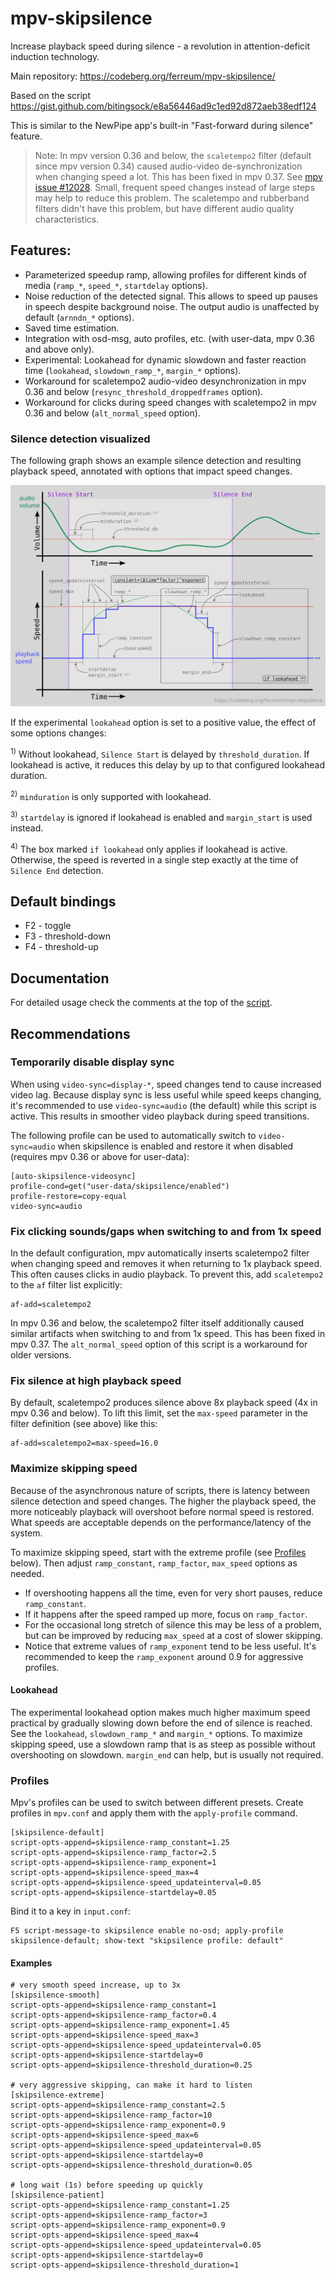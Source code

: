 # mpv-skipsilence

Increase playback speed during silence - a revolution in attention-deficit
induction technology.

Main repository: https://codeberg.org/ferreum/mpv-skipsilence/

Based on the script https://gist.github.com/bitingsock/e8a56446ad9c1ed92d872aeb38edf124

This is similar to the NewPipe app's built-in "Fast-forward during silence"
feature.

> Note: In mpv version 0.36 and below, the `scaletempo2` filter (default since
> mpv version 0.34) caused audio-video de-synchronization when changing speed
> a lot. This has been fixed in mpv 0.37. See [mpv issue
> #12028](https://github.com/mpv-player/mpv/issues/12028). Small, frequent
> speed changes instead of large steps may help to reduce this problem. The
> scaletempo and rubberband filters didn't have this problem, but have
> different audio quality characteristics.

## Features:

- Parameterized speedup ramp, allowing profiles for different kinds of
  media (`ramp_*`, `speed_*`, `startdelay` options).
- Noise reduction of the detected signal. This allows to speed up
  pauses in speech despite background noise. The output audio is
  unaffected by default (`arnndn_*` options).
- Saved time estimation.
- Integration with osd-msg, auto profiles, etc. (with user-data, mpv 0.36 and
  above only).
- Experimental: Lookahead for dynamic slowdown and faster reaction time
  (`lookahead`, `slowdown_ramp_*`, `margin_*` options).
- Workaround for scaletempo2 audio-video desynchronization in mpv 0.36 and
  below (`resync_threshold_droppedframes` option).
- Workaround for clicks during speed changes with scaletempo2 in mpv 0.36 and
  below (`alt_normal_speed` option).

### Silence detection visualized

The following graph shows an example silence detection and resulting playback
speed, annotated with options that impact speed changes.

![silence detection visualization](./images/detection.svg)

If the experimental `lookahead` option is set to a positive value, the effect
of some options changes:

<sup>1)</sup> Without lookahead, `Silence Start` is delayed by
`threshold_duration`. If lookahead is active, it reduces this delay by up to
that configured lookahead duration.

<sup>2)</sup> `minduration` is only supported with lookahead.

<sup>3)</sup> `startdelay` is ignored if lookahead is enabled and
`margin_start` is used instead.

<sup>4)</sup> The box marked `if lookahead` only applies if lookahead is
active. Otherwise, the speed is reverted in a single step exactly at the time
of `Silence End` detection.

## Default bindings

- F2 - toggle
- F3 - threshold-down
- F4 - threshold-up

## Documentation

For detailed usage check the comments at the top of the [script](skipsilence.lua).

## Recommendations

### Temporarily disable display sync

When using `video-sync=display-*`, speed changes tend to cause increased video
lag. Because display sync is less useful while speed keeps changing, it's
recommended to use `video-sync=audio` (the default) while this script is
active. This results in smoother video playback during speed transitions.

The following profile can be used to automatically switch to `video-sync=audio`
when skipsilence is enabled and restore it when disabled (requires mpv 0.36 or
above for user-data):

    [auto-skipsilence-videosync]
    profile-cond=get("user-data/skipsilence/enabled")
    profile-restore=copy-equal
    video-sync=audio

### Fix clicking sounds/gaps when switching to and from 1x speed

In the default configuration, mpv automatically inserts scaletempo2 filter when
changing speed and removes it when returning to 1x playback speed. This often
causes clicks in audio playback. To prevent this, add `scaletempo2` to the `af`
filter list explicitly:

    af-add=scaletempo2

In mpv 0.36 and below, the scaletempo2 filter itself additionally caused
similar artifacts when switching to and from 1x speed. This has been fixed in
mpv 0.37. The `alt_normal_speed` option of this script is a workaround for
older versions.

### Fix silence at high playback speed

By default, scaletempo2 produces silence above 8x playback speed (4x in mpv
0.36 and below). To lift this limit, set the `max-speed` parameter in the
filter definition (see above) like this:

    af-add=scaletempo2=max-speed=16.0

### Maximize skipping speed

Because of the asynchronous nature of scripts, there is latency between silence
detection and speed changes. The higher the playback speed, the more noticeably
playback will overshoot before normal speed is restored. What speeds are
acceptable depends on the performance/latency of the system.

To maximize skipping speed, start with the extreme profile (see
[Profiles](#profiles) below). Then adjust `ramp_constant`, `ramp_factor`,
`max_speed` options as needed.

- If overshooting happens all the time, even for very short pauses, reduce
  `ramp_constant`.
- If it happens after the speed ramped up more, focus on `ramp_factor`.
- For the occasional long stretch of silence this may be less of a problem, but
  can be improved by reducing `max_speed` at a cost of slower skipping.
- Notice that extreme values of `ramp_exponent` tend to be less useful. It's
  recommended to keep the `ramp_exponent` around 0.9 for aggressive profiles.

#### Lookahead

The experimental lookahead option makes much higher maximum speed practical by
gradually slowing down before the end of silence is reached. See the
`lookahead`, `slowdown_ramp_*` and `margin_*` options. To maximize skipping
speed, use a slowdown ramp that is as steep as possible without overshooting on
slowdown. `margin_end` can help, but is usually not required.

### Profiles

Mpv's profiles can be used to switch between different presets. Create profiles
in `mpv.conf` and apply them with the `apply-profile` command.

    [skipsilence-default]
    script-opts-append=skipsilence-ramp_constant=1.25
    script-opts-append=skipsilence-ramp_factor=2.5
    script-opts-append=skipsilence-ramp_exponent=1
    script-opts-append=skipsilence-speed_max=4
    script-opts-append=skipsilence-speed_updateinterval=0.05
    script-opts-append=skipsilence-startdelay=0.05

Bind it to a key in `input.conf`:

    F5 script-message-to skipsilence enable no-osd; apply-profile skipsilence-default; show-text "skipsilence profile: default"

#### Examples

    # very smooth speed increase, up to 3x
    [skipsilence-smooth]
    script-opts-append=skipsilence-ramp_constant=1
    script-opts-append=skipsilence-ramp_factor=0.4
    script-opts-append=skipsilence-ramp_exponent=1.45
    script-opts-append=skipsilence-speed_max=3
    script-opts-append=skipsilence-speed_updateinterval=0.05
    script-opts-append=skipsilence-startdelay=0
    script-opts-append=skipsilence-threshold_duration=0.25

    # very aggressive skipping, can make it hard to listen
    [skipsilence-extreme]
    script-opts-append=skipsilence-ramp_constant=2.5
    script-opts-append=skipsilence-ramp_factor=10
    script-opts-append=skipsilence-ramp_exponent=0.9
    script-opts-append=skipsilence-speed_max=6
    script-opts-append=skipsilence-speed_updateinterval=0.05
    script-opts-append=skipsilence-startdelay=0
    script-opts-append=skipsilence-threshold_duration=0.05

    # long wait (1s) before speeding up quickly
    [skipsilence-patient]
    script-opts-append=skipsilence-ramp_constant=1.25
    script-opts-append=skipsilence-ramp_factor=3
    script-opts-append=skipsilence-ramp_exponent=0.9
    script-opts-append=skipsilence-speed_max=4
    script-opts-append=skipsilence-speed_updateinterval=0.05
    script-opts-append=skipsilence-startdelay=0
    script-opts-append=skipsilence-threshold_duration=1
